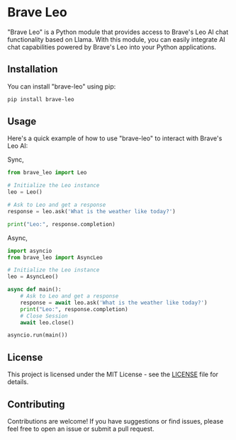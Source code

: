# Brave Leo

"Brave Leo" is a Python module that provides access to Brave's Leo AI chat functionality based on Llama. With this module, you can easily integrate AI chat capabilities powered by Brave's Leo into your Python applications.

## Installation

You can install "brave-leo" using pip:

```bash
pip install brave-leo
```

## Usage

Here's a quick example of how to use "brave-leo" to interact with Brave's Leo AI:

Sync,
```python
from brave_leo import Leo

# Initialize the Leo instance
leo = Leo()

# Ask to Leo and get a response
response = leo.ask('What is the weather like today?')

print("Leo:", response.completion)
```

Async,
```python
import asyncio
from brave_leo import AsyncLeo

# Initialize the Leo instance
leo = AsyncLeo()

async def main():
    # Ask to Leo and get a response
    response = await leo.ask('What is the weather like today?')
    print("Leo:", response.completion)
    # Close Session
    await leo.close()

asyncio.run(main())
```

## License

This project is licensed under the MIT License - see the [LICENSE](https://github.com/KohnoseLami/Brave-Leo/blob/main/LICENSE) file for details.

## Contributing

Contributions are welcome! If you have suggestions or find issues, please feel free to open an issue or submit a pull request.